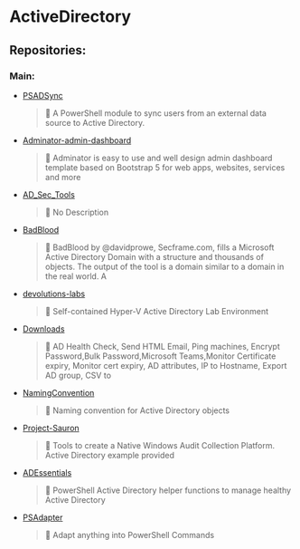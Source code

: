 # ActiveDirectory

## Repositories:
### Main:
- [PSADSync](https://github.com/KOWThamielis/PSADSync)
	> :memo: A PowerShell module to sync users from an external data source to Active Directory.
- [Adminator-admin-dashboard](https://github.com/Thamielis/Adminator-admin-dashboard)
	> :memo: Adminator is easy to use and well design admin dashboard template based on Bootstrap 5 for web apps, websites, services and more
- [AD_Sec_Tools](https://github.com/Thamielis/AD_Sec_Tools)
	> :memo: No Description
- [BadBlood](https://github.com/Thamielis/BadBlood)
	> :memo: BadBlood by @davidprowe, Secframe.com, fills a Microsoft Active Directory Domain with a structure and thousands of objects. The output of the tool is a domain similar to a domain in the real world.  A
- [devolutions-labs](https://github.com/Thamielis/devolutions-labs)
	> :memo: Self-contained Hyper-V Active Directory Lab Environment
- [Downloads](https://github.com/Thamielis/Downloads)
	> :memo: AD Health Check, Send HTML Email,  Ping machines, Encrypt Password,Bulk Password,Microsoft Teams,Monitor Certificate expiry, Monitor cert expiry, AD attributes, IP to Hostname, Export AD group, CSV to
- [NamingConvention](https://github.com/Thamielis/NamingConvention)
	> :memo: Naming convention for Active Directory objects
- [Project-Sauron](https://github.com/Thamielis/Project-Sauron)
	> :memo: Tools to create a Native Windows Audit Collection Platform. Active Directory example provided
- [ADEssentials](https://github.com/In-Pro-Org/ADEssentials)
	> :memo: PowerShell Active Directory helper functions to manage healthy Active Directory
- [PSAdapter](https://github.com/In-Pro-Org/PSAdapter)
	> :memo: Adapt anything into PowerShell Commands

